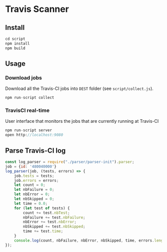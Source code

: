 # Travis Scanner

## Install

```js
cd script
npm install
npm build
```

## Usage

### Download jobs

Download all the Travis-CI jobs into `DEST` folder (see `script/collect.js`).

```js
npm run-script collect
```

### TravisCI real-time

User interface that monitors the jobs that are currently running at Travis-CI

```js
npm run-script server
open http://localhost:9080
```

## Parse Travis-CI log

```js
const log_parser = require("./parser/parser-init").parser;
job = {id: '480040000'}
log_parser(job, (tests, errors) => {
    job.tests = tests;
    job.errors = errors;
    let count = 0;
    let nbFailure = 0;
    let nbError = 0;
    let nbSkipped = 0;
    let time = 0.0;
    for (let test of tests) {
        count += test.nbTest;
        nbFailure += test.nbFailure;
        nbError += test.nbError;
        nbSkipped += test.nbSkipped;
        time += test.time;
    }
    console.log(count, nbFailure, nbError, nbSkipped, time, errors.length)
});
```
